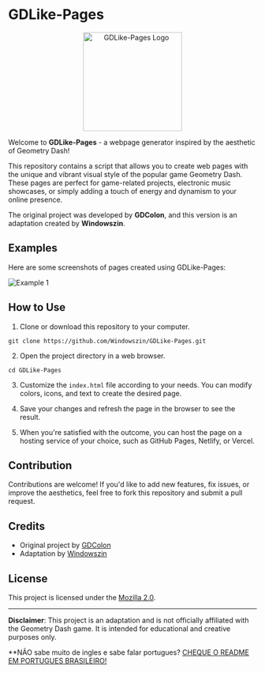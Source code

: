 # GDLike-Pages

<p align="center">
  <img src="./img1" alt="GDLike-Pages Logo" width="200">
</p>

Welcome to **GDLike-Pages** - a webpage generator inspired by the aesthetic of Geometry Dash!

This repository contains a script that allows you to create web pages with the unique and vibrant visual style of the popular game Geometry Dash. These pages are perfect for game-related projects, electronic music showcases, or simply adding a touch of energy and dynamism to your online presence.

The original project was developed by **GDColon**, and this version is an adaptation created by **Windowszin**.

## Examples

Here are some screenshots of pages created using GDLike-Pages:

![Example 1](examples/example1.png)

## How to Use

1. Clone or download this repository to your computer.

```
git clone https://github.com/Windowszin/GDLike-Pages.git
```

2. Open the project directory in a web browser.

```
cd GDLike-Pages
```

3. Customize the `index.html` file according to your needs. You can modify colors, icons, and text to create the desired page.

4. Save your changes and refresh the page in the browser to see the result.

5. When you're satisfied with the outcome, you can host the page on a hosting service of your choice, such as GitHub Pages, Netlify, or Vercel.

## Contribution

Contributions are welcome! If you'd like to add new features, fix issues, or improve the aesthetics, feel free to fork this repository and submit a pull request.

## Credits

- Original project by [GDColon](https://github.com/GDColon)
- Adaptation by [Windowszin](https://github.com/Windowszin)

## License

This project is licensed under the [Mozilla 2.0](LICENSE).

---

**Disclaimer**: This project is an adaptation and is not officially affiliated with the Geometry Dash game. It is intended for educational and creative purposes only.

**NÃO sabe muito de ingles e sabe falar portugues? [CHEQUE O README EM PORTUGUES BRASILEIRO!](READMEBR.md)
